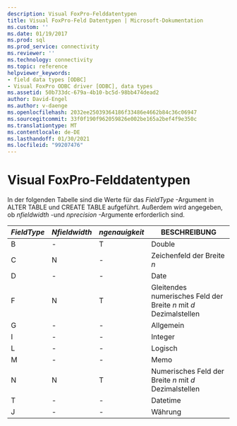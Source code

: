```yaml
---
description: Visual FoxPro-Felddatentypen
title: Visual FoxPro-Feld Datentypen | Microsoft-Dokumentation
ms.custom: ''
ms.date: 01/19/2017
ms.prod: sql
ms.prod_service: connectivity
ms.reviewer: ''
ms.technology: connectivity
ms.topic: reference
helpviewer_keywords:
- field data types [ODBC]
- Visual FoxPro ODBC driver [ODBC], data types
ms.assetid: 50b733dc-679a-4b10-bc5d-98bb474dead2
author: David-Engel
ms.author: v-daenge
ms.openlocfilehash: 2032ee25039364186f33486e4662b84c36c06947
ms.sourcegitcommit: 33f0f190f962059826e002be165a2bef4f9e350c
ms.translationtype: MT
ms.contentlocale: de-DE
ms.lasthandoff: 01/30/2021
ms.locfileid: "99207476"
---
```

# <a name="visual-foxpro-field-data-types"></a>Visual FoxPro-Felddatentypen
In der folgenden Tabelle sind die Werte für das *FieldType* -Argument in ALTER TABLE und CREATE TABLE aufgeführt. Außerdem wird angegeben, ob *nfieldwidth* -und *nprecision* -Argumente erforderlich sind.  
  
|*FieldType*|*Nfieldwidth*|*ngenauigkeit*|BESCHREIBUNG|  
|-----------------|-------------------|------------------|-----------------|  
|B|-|T|Double|  
|C|N|-|Zeichenfeld der Breite *n*|  
|D|-|-|Date|  
|F|N|T|Gleitendes numerisches Feld der Breite *n* mit *d* Dezimalstellen|  
|G|-|-|Allgemein|  
|I|-|-|Integer|  
|L|-|-|Logisch|  
|M|-|-|Memo|  
|N|N|T|Numerisches Feld der Breite *n* mit *d* Dezimalstellen|  
|T|-|-|Datetime|  
|J|-|-|Währung|
